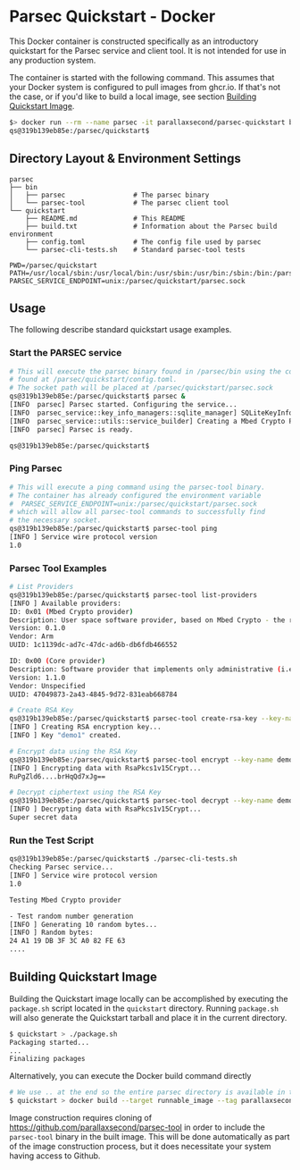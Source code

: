 # Parsec Quickstart - Docker

This Docker container is constructed specifically as an introductory quickstart for the Parsec service and client tool. It is not intended for use in any production system.

The container is started with the following command. This assumes that your Docker system is configured to pull images from ghcr.io. If that's not the case, or if you'd like to build a local image, see section [Building Quickstart Image](#building-quickstart-image).

```bash
$> docker run --rm --name parsec -it parallaxsecond/parsec-quickstart bash
qs@319b139eb85e:/parsec/quickstart$ 
```

## Directory Layout & Environment Settings

```
parsec
├── bin
│   ├── parsec                 # The parsec binary
│   └── parsec-tool            # The parsec client tool
└── quickstart
    ├── README.md              # This README
    ├── build.txt              # Information about the Parsec build environment
    ├── config.toml            # The config file used by parsec
    └── parsec-cli-tests.sh    # Standard parsec-tool tests
```

```
PWD=/parsec/quickstart
PATH=/usr/local/sbin:/usr/local/bin:/usr/sbin:/usr/bin:/sbin:/bin:/parsec/bin
PARSEC_SERVICE_ENDPOINT=unix:/parsec/quickstart/parsec.sock
```

## Usage

The following describe standard quickstart usage examples.

### Start the PARSEC service

```bash
# This will execute the parsec binary found in /parsec/bin using the config file
# found at /parsec/quickstart/config.toml.
# The socket path will be placed at /parsec/quickstart/parsec.sock
qs@319b139eb85e:/parsec/quickstart$ parsec &
[INFO  parsec] Parsec started. Configuring the service...
[INFO  parsec_service::key_info_managers::sqlite_manager] SQLiteKeyInfoManager - Found 0 key info mapping records
[INFO  parsec_service::utils::service_builder] Creating a Mbed Crypto Provider.
[INFO  parsec] Parsec is ready.

qs@319b139eb85e:/parsec/quickstart$ 
```

### Ping Parsec

```bash
# This will execute a ping command using the parsec-tool binary.
# The container has already configured the environment variable
#  PARSEC_SERVICE_ENDPOINT=unix:/parsec/quickstart/parsec.sock
# which will allow all parsec-tool commands to successfully find
# the necessary socket. 
qs@319b139eb85e:/parsec/quickstart$ parsec-tool ping
[INFO ] Service wire protocol version
1.0
```

### Parsec Tool Examples

```bash
# List Providers
qs@319b139eb85e:/parsec/quickstart$ parsec-tool list-providers
[INFO ] Available providers:
ID: 0x01 (Mbed Crypto provider)
Description: User space software provider, based on Mbed Crypto - the reference implementation of the PSA crypto API
Version: 0.1.0
Vendor: Arm
UUID: 1c1139dc-ad7c-47dc-ad6b-db6fdb466552

ID: 0x00 (Core provider)
Description: Software provider that implements only administrative (i.e. no cryptographic) operations
Version: 1.1.0
Vendor: Unspecified
UUID: 47049873-2a43-4845-9d72-831eab668784

# Create RSA Key
qs@319b139eb85e:/parsec/quickstart$ parsec-tool create-rsa-key --key-name demo1
[INFO ] Creating RSA encryption key...
[INFO ] Key "demo1" created.

# Encrypt data using the RSA Key
qs@319b139eb85e:/parsec/quickstart$ parsec-tool encrypt --key-name demo1 "Super secret data"
[INFO ] Encrypting data with RsaPkcs1v15Crypt...
RuPgZld6....brHqQd7xJg== 

# Decrypt ciphertext using the RSA Key
qs@319b139eb85e:/parsec/quickstart$ parsec-tool decrypt --key-name demo1 RuPgZld6....brHqQd7xJg==
[INFO ] Decrypting data with RsaPkcs1v15Crypt...
Super secret data 
```

### Run the Test Script

```bash
qs@319b139eb85e:/parsec/quickstart$ ./parsec-cli-tests.sh
Checking Parsec service...
[INFO ] Service wire protocol version
1.0

Testing Mbed Crypto provider

- Test random number generation
[INFO ] Generating 10 random bytes...
[INFO ] Random bytes:
24 A1 19 DB 3F 3C A0 82 FE 63
....
```

## Building Quickstart Image

Building the Quickstart image locally can be accomplished by executing the `package.sh` script located in the `quickstart` directory. Running `package.sh` will also generate the Quickstart tarball and place it in the current directory.

```bash
$ quickstart > ./package.sh
Packaging started...
...
Finalizing packages
```

Alternatively, you can execute the Docker build command directly

```bash
# We use .. at the end so the entire parsec directory is available in the docker build context
$ quickstart > docker build --target runnable_image --tag parallaxsecond/parsec-quickstart -f quickstart.Dockerfile ..
```

Image construction requires cloning of https://github.com/parallaxsecond/parsec-tool in order to include the `parsec-tool` binary in the built image. This will be done automatically as part of the image construction process, but it does necessitate your system having access to Github.
